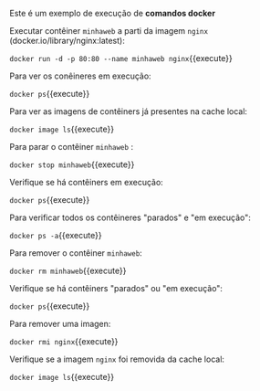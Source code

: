 

Este é um exemplo de execução de **comandos docker**

Executar contêiner `minhaweb` a parti da imagem `nginx` (docker.io/library/nginx:latest):

`docker run -d -p 80:80 --name minhaweb nginx`{{execute}}

Para ver os conêineres em execução:

`docker ps`{{execute}}

Para ver as imagens de contêiners já presentes na cache local:

`docker image ls`{{execute}}

Para parar o contêiner `minhaweb` :

`docker stop minhaweb`{{execute}}

Verifique se há contêiners em execução:

`docker ps`{{execute}}

Para verificar todos os contêineres "parados" e "em execução":

`docker ps -a`{{execute}}

Para remover o contêiner `minhaweb`:

`docker rm minhaweb`{{execute}}

Verifique se há contêiners "parados" ou "em execução":

`docker ps`{{execute}}

Para remover uma imagen:

`docker rmi nginx`{{execute}}

Verifique se a imagem `nginx` foi removida da cache local:

`docker image ls`{{execute}}


